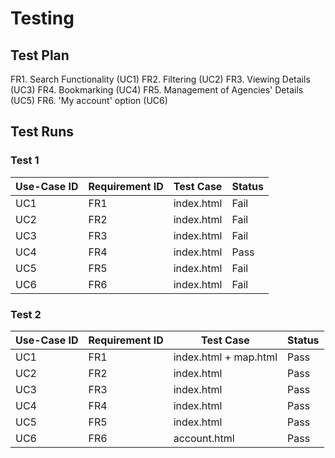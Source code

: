 # Testing

## Test Plan

FR1. Search Functionality (UC1)
FR2. Filtering (UC2)
FR3. Viewing Details (UC3)
FR4. Bookmarking (UC4)
FR5. Management of Agencies' Details (UC5)
FR6. 'My account' option (UC6)

## Test Runs

### Test 1

| Use-Case ID | Requirement ID  | Test Case  | Status |
| ----------- | --------------- | ---------- | ------ |
| UC1         | FR1             | index.html | Fail   |
| UC2         | FR2             | index.html | Fail   |
| UC3         | FR3             | index.html | Fail   |
| UC4         | FR4             | index.html | Pass   |
| UC5         | FR5             | index.html | Fail   |
| UC6         | FR6             | index.html | Fail   |

### Test 2

| Use-Case ID | Requirement ID  | Test Case             | Status   |
| ----------- | --------------- | --------------------- | -------- |
| UC1         | FR1             | index.html + map.html | Pass     |
| UC2         | FR2             | index.html            | Pass     |
| UC3         | FR3             | index.html            | Pass     |
| UC4         | FR4             | index.html            | Pass     |
| UC5         | FR5             | index.html            | Pass     |
| UC6         | FR6             | account.html          | Pass     |
